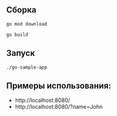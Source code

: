 ## Сборка

`go mod download`

`go build`

## Запуск

`./go-sample-app`

## Примеры использования:

* http://localhost:8080/
* http://localhost:8080/?name=John

